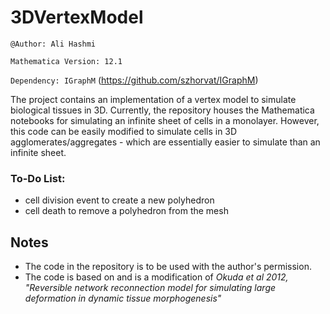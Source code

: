# 3DVertexModel

`@Author: Ali Hashmi`

`Mathematica Version: 12.1`

`Dependency: IGraphM` (https://github.com/szhorvat/IGraphM)


The project contains an implementation of a vertex model to simulate biological tissues in 3D. Currently, the repository houses the Mathematica notebooks for simulating an infinite sheet of cells in a monolayer. However, this code can be easily modified to simulate cells in 3D agglomerates/aggregates - which are essentially easier to simulate than an infinite sheet.


### To-Do List:
- cell division event to create a new polyhedron
- cell death to remove a polyhedron from the mesh


## Notes

- The code in the repository is to be used with the author's permission. 
- The code is based on and is a modification of *Okuda et al 2012, "Reversible network reconnection model for simulating large deformation in dynamic tissue morphogenesis"*
